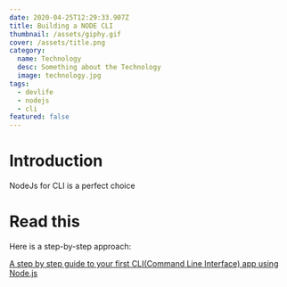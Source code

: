 ```yaml
---
date: 2020-04-25T12:29:33.907Z
title: Building a NODE CLI
thumbnail: /assets/giphy.gif
cover: /assets/title.png
category: 
  name: Technology
  desc: Something about the Technology
  image: technology.jpg
tags:
  - devlife
  - nodejs
  - cli
featured: false
---
```

# Introduction

NodeJs for CLI is a perfect choice

# Read this

Here is a step-by-step approach:

[A step by step guide to your first CLI(Command Line Interface) app using Node.js](https://blog.greenroots.info/a-step-by-step-guide-to-your-first-clicommand-line-interface-app-using-nodejs-cjvm6woau000mkvs1sd8u3qxm)
